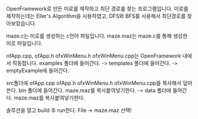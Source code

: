 OpenFramework로 만든 미로를 제작하고 최단 경로를 찾는 프로그램입니다.
미로를 제작하는데는 Eller's Algorithm을 사용하였고,
DFS와 BFS를 사용해서 최단경로를 찾아보았습니다.

maze.c는 미로를 생성하는 c언어 파일입니다.
maze.maz는 maze.c를 통해 생성한 미로 파일입니다.

ofApp.cpp, ofApp.h ofxWinMenu.h ofxWinMenu.cpp는 OpenFramework 내에서 작동합니다.
examples 폴더에 들어간다. -> templates 폴더에 들어간다. -> emptyExample에 들어간다.

src폴더에 ofApp.cpp ofApp.h ofxWinMenu.h ofxWinMenu.cpp를 복사해서 덮어쓴다.
bin 폴더에 들어간다. maze.maz를 복사붙여넣기한다. -> data 폴더에 들어간다. maze.maz를 복사붙여넣기한다.

솔루션을 열고 build 후 run한다.
File -> maze.maz 선택!
